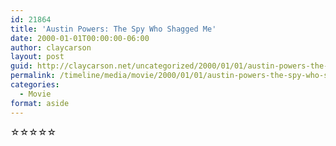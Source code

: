```yaml
---
id: 21864
title: 'Austin Powers: The Spy Who Shagged Me'
date: 2000-01-01T00:00:00-06:00
author: claycarson
layout: post
guid: http://claycarson.net/uncategorized/2000/01/01/austin-powers-the-spy-who-shagged-me/
permalink: /timeline/media/movie/2000/01/01/austin-powers-the-spy-who-shagged-me/
categories:
  - Movie
format: aside
---
```

<div class="media-details"></div>

<div class="media-creator"></div>

<div class="media-rating">☆☆☆☆☆</div>
